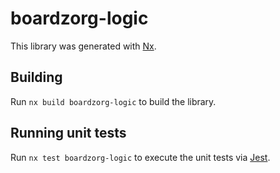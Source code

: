 # boardzorg-logic

This library was generated with [Nx](https://nx.dev).

## Building

Run `nx build boardzorg-logic` to build the library.

## Running unit tests

Run `nx test boardzorg-logic` to execute the unit tests via [Jest](https://jestjs.io).
